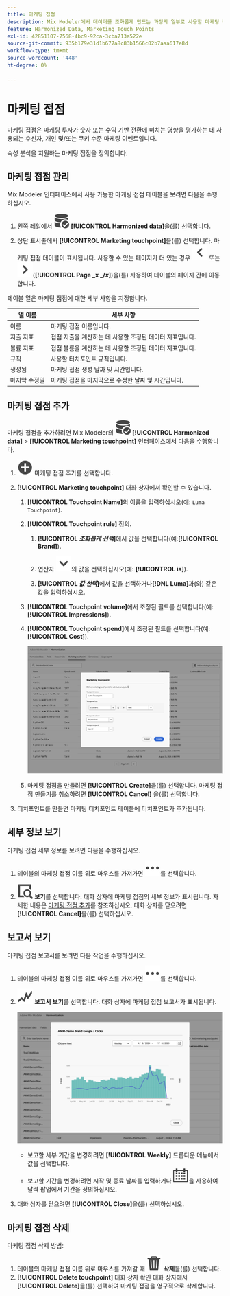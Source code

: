 ```yaml
---
title: 마케팅 접점
description: Mix Modeler에서 데이터를 조화롭게 만드는 과정의 일부로 사용할 마케팅 접점을 만드는 방법을 알아봅니다.
feature: Harmonized Data, Marketing Touch Points
exl-id: 42851107-7568-4bc9-92ca-3cba713a522e
source-git-commit: 935b179e31d1b677a8c83b1566c02b7aaa617e8d
workflow-type: tm+mt
source-wordcount: '448'
ht-degree: 0%

---
```


# 마케팅 접점

마케팅 접점은 마케팅 투자가 숫자 또는 수익 기반 전환에 미치는 영향을 평가하는 데 사용되는 수신자, 개인 및/또는 쿠키 수준 마케팅 이벤트입니다.

속성 분석을 지원하는 마케팅 접점을 정의합니다.

## 마케팅 접점 관리

Mix Modeler 인터페이스에서 사용 가능한 마케팅 접점 테이블을 보려면 다음을 수행하십시오.

1. 왼쪽 레일에서 ![DataSearch](/help/assets/icons/DataCheck.svg) **[!UICONTROL Harmonized data]**&#x200B;을(를) 선택합니다.

1. 상단 표시줄에서 **[!UICONTROL Marketing touchpoint]**&#x200B;을(를) 선택합니다. 마케팅 접점 테이블이 표시됩니다. 사용할 수 있는 페이지가 더 있는 경우 ![왼쪽 화살표](/help/assets/icons/ChevronLeft.svg) 또는 ![오른쪽 화살표](/help/assets/icons/ChevronRight.svg)(**[!UICONTROL Page _x _/_x_]**)을(를) 사용하여 테이블의 페이지 간에 이동합니다.

테이블 열은 마케팅 접점에 대한 세부 사항을 지정합니다.

| 열 이름 | 세부 사항 |
| --- | ---|
| 이름 | 마케팅 접점 이름입니다. |
| 지출 지표 | 접점 지출을 계산하는 데 사용할 조정된 데이터 지표입니다. |
| 볼륨 지표 | 접점 볼륨을 계산하는 데 사용할 조정된 데이터 지표입니다. |
| 규칙 | 사용할 터치포인트 규칙입니다. |
| 생성됨 | 마케팅 접점 생성 날짜 및 시간입니다. |
| 마지막 수정일 | 마케팅 접점을 마지막으로 수정한 날짜 및 시간입니다. |


## 마케팅 접점 추가

마케팅 접점을 추가하려면 Mix Modeler의 ![DataSearch](/help/assets/icons/DataCheck.svg) **[!UICONTROL Harmonized data]** > **[!UICONTROL Marketing touchpoint]** 인터페이스에서 다음을 수행합니다.

1. ![추가](/help/assets/icons/AddCircle.svg) 마케팅 접점 추가를 선택합니다.

1. **[!UICONTROL Marketing touchpoint]** 대화 상자에서 확인할 수 있습니다.

   1. **[!UICONTROL Touchpoint Name]**&#x200B;의 이름을 입력하십시오(예: `Luma Touchpoint`).

   1. **[!UICONTROL Touchpoint rule]** 정의.

      1. **[!UICONTROL *조화롭게 선택&#x200B;*]**&#x200B;에서 값을 선택합니다(예:**[!UICONTROL Brand]**).

      1. 연산자 ![V자형 화살표](/help/assets/icons/ChevronDown.svg)의 값을 선택하십시오(예: **[!UICONTROL is]**).

      1. **[!UICONTROL *값 선택&#x200B;*]**&#x200B;에서 값을 선택하거나&#x200B;**[!DNL Luma]**&#x200B;과(와) 같은 값을 입력하십시오.

   1. **[!UICONTROL Touchpoint volume]**&#x200B;에서 조정된 필드를 선택합니다(예: **[!UICONTROL Impressions]**).

   1. **[!UICONTROL Touchpoint spend]**&#x200B;에서 조정된 필드를 선택합니다(예: **[!UICONTROL Cost]**).

      ![마케팅 접점](/help/assets/create-touchpoint.png)

   1. 마케팅 접점을 만들려면 **[!UICONTROL Create]**&#x200B;을(를) 선택합니다. 마케팅 접점 만들기를 취소하려면 **[!UICONTROL Cancel]** 을(를) 선택합니다.

1. 터치포인트를 만들면 마케팅 터치포인트 테이블에 터치포인트가 추가됩니다.


## 세부 정보 보기

마케팅 접점 세부 정보를 보려면 다음을 수행하십시오.

1. 테이블의 마케팅 접점 이름 위로 마우스를 가져가면 ![자세히](/help/assets/icons/More.svg)를 선택합니다.

1. ![보기](/help/assets/icons/ViewDetail.svg) **보기**&#x200B;를 선택합니다. 대화 상자에 마케팅 접점의 세부 정보가 표시됩니다. 자세한 내용은 [마케팅 접점 추가](#add-a-marketing-touchpoint)를 참조하십시오. 대화 상자를 닫으려면 **[!UICONTROL Cancel]**&#x200B;을(를) 선택하십시오.


## 보고서 보기

마케팅 접점 보고서를 보려면 다음 작업을 수행하십시오.

1. 테이블의 마케팅 접점 이름 위로 마우스를 가져가면 ![자세히](/help/assets/icons/More.svg)를 선택합니다.

1. ![GraphTrend](/help/assets/icons/GraphTrend.svg) **보고서 보기**&#x200B;를 선택합니다. 대화 상자에 마케팅 접점 보고서가 표시됩니다.

   ![마케팅 접점 보기 보고서](../assets/marketingtouchpoint-view-report.png)

   * 보고할 세부 기간을 변경하려면 **[!UICONTROL Weekly]** 드롭다운 메뉴에서 값을 선택합니다.
   * 보고할 기간을 변경하려면 시작 및 종료 날짜를 입력하거나 ![달력](/help/assets/icons/Calendar.svg)을 사용하여 달력 팝업에서 기간을 정의하십시오.

1. 대화 상자를 닫으려면 **[!UICONTROL Close]**&#x200B;을(를) 선택하십시오.

## 마케팅 접점 삭제

마케팅 접점 삭제 방법:

1. 테이블의 마케팅 접점 이름 위로 마우스를 가져갈 때 ![삭제](/help/assets/icons/Delete.svg) **삭제**&#x200B;을(를) 선택합니다.
1. **[!UICONTROL Delete touchpoint]** 대화 상자 확인 대화 상자에서 **[!UICONTROL Delete]**&#x200B;을(를) 선택하여 마케팅 접점을 영구적으로 삭제합니다.

